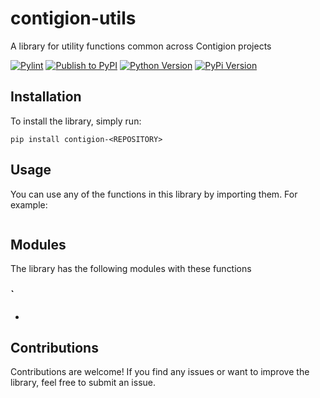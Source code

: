 # contigion-utils
A library for utility functions common across Contigion projects

[![Pylint](https://github.com/Contigion/<REPOSITORY>/actions/workflows/pylint.yml/badge.svg?branch=main)](https://github.com/Contigion/utils/actions/workflows/pylint.yml)
[![Publish to PyPI](https://github.com/Contigion/<REPOSITORY>/actions/workflows/publish.yml/badge.svg?branch=main)](https://github.com/Contigion/utils/actions/workflows/publish.yml)
[![Python Version](https://img.shields.io/pypi/pyversions/contigion-<REPOSITORY>?style=flat)](https://pypi.org/project/contigion-utils/)
[![PyPi Version](https://img.shields.io/pypi/v/contigion-<REPOSITORY>?style=flat)](https://pypi.org/project/contigion-utils/)

## Installation
To install the library, simply run:

`
pip install contigion-<REPOSITORY>
`

## Usage
You can use any of the functions in this library by importing them. For example:


``` python

```

## Modules
The library has the following modules with these functions

### `
  - 



## Contributions

Contributions are welcome! 
If you find any issues or want to improve the library, feel free to submit an issue.
